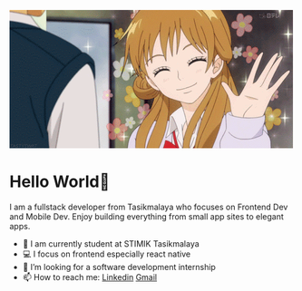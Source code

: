 ![About Me](https://github.com/harithya/harithya/raw/main/animesher.com_hello-gif-1499087%20(1).gif)
# Hello World👋
I am a fullstack developer from Tasikmalaya who focuses on Frontend Dev and Mobile Dev. Enjoy building everything from small app sites to elegant apps.

- 🏫 I am currently student at STIMIK Tasikmalaya
- 💻 I focus on frontend especially react native
- 👯 I’m looking for a software development internship
- 📫 How to reach me: [Linkedin](https://www.linkedin.com/in/harithya-wisesa-2a260b1a3/) [Gmail](mailto:harithya77@gmail.com)
